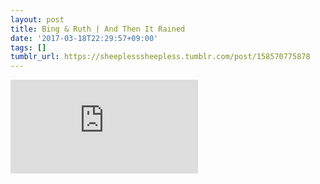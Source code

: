 ```yaml
---
layout: post
title: Bing & Ruth | And Then It Rained
date: '2017-03-18T22:29:57+09:00'
tags: []
tumblr_url: https://sheeplesssheepless.tumblr.com/post/158570775878
---
```

<iframe src="https://www.youtube.com/embed/VsfCElXLqVA" frameborder="0"></iframe>
